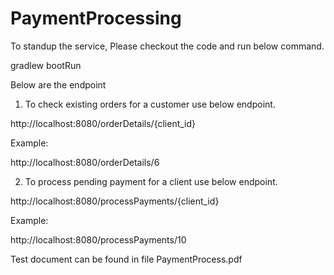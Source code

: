 # PaymentProcessing

To standup the service, Please checkout the code and run below command.

gradlew bootRun

Below are the endpoint 

1. To check existing orders for a customer use below endpoint.

http://localhost:8080/orderDetails/{client_id}

Example:

http://localhost:8080/orderDetails/6

2. To process pending payment for a client use below endpoint.

http://localhost:8080/processPayments/{client_id}

Example:

http://localhost:8080/processPayments/10

Test document can be found in file
PaymentProcess.pdf
